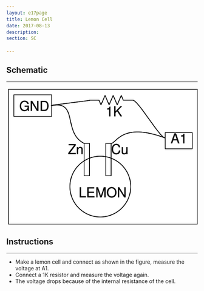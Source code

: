 ```yaml
---
layout: e17page
title: Lemon Cell
date: 2017-08-13
description: 
section: SC

---
```


## Schematic  
___
![](images/schematics/lemon-cell.png)

## Instructions
___
- Make a lemon cell and connect as shown in the figure, measure the voltage at A1.
- Connect a 1K resistor and measure the voltage again. 
- The voltage drops because of the internal resistance of the cell.
